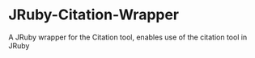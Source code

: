 JRuby-Citation-Wrapper
======================

A JRuby wrapper for the Citation tool, enables use of the citation tool in JRuby